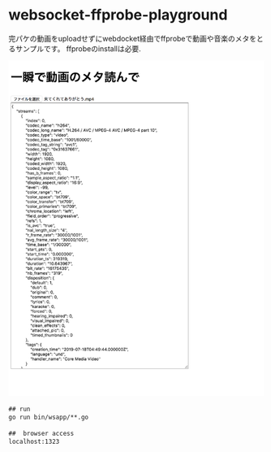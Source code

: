 # websocket-ffprobe-playground


完パケの動画をuploadせずにwebdocket経由でffprobeで動画や音楽のメタをとるサンプルです。
ffprobeのinstallは必要.

![sample](https://raw.githubusercontent.com/naoto243/websocket-ffprobe-playground/master/public/pub.png "sample")

```
## run
go run bin/wsapp/**.go

##  browser access
localhost:1323

```